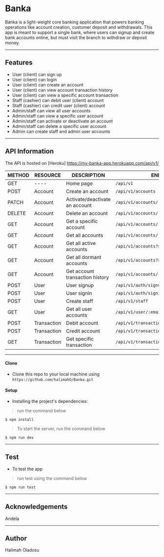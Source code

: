 # Banka

Banka is a light-weight core banking application that powers banking operations like account creation, customer deposit and withdrawals. This app is meant to support a single bank, where users can signup and create bank accounts online, but must visit the branch to withdraw or deposit money.

---

## Features

- User (client) can sign up
- User (client) can login
- User (client) can create an account
- User (client) can view account transaction history
- User (client) can view a specific account transaction
- Staff (cashier) can debit user (client) account
- Staff (cashier) can credit user (client) account
- Admin/staff can view all user accounts
- Admin/staff can view a specific user account
- Admin/staff can activate or deactivate an account
- Admin/staff can delete a specific user account
- Admin can create staff and admin user accounts

---

## API Information

The API is hosted on [Heroku] https://my-banka-app.herokuapp.com/api/v1/

| METHOD | RESOURCE    | DESCRIPTION                     | ENDPOINTS                                  |
| ------ | ----------- | ------------------------------- | ------------------------------------------ |
| GET    | ----        | Home page                       | `/api/v1`                                  |
| POST   | Account     | Create an account               | `/api/v1/accounts`                         |
| PATCH  | Account     | Activate/deactivate an account  | `/api/v1/accounts/:accountNo`              |
| DELETE | Account     | Delete an account               | `/api/v1/accounts/:accountNo`              |
| GET    | Account     | Get a specific account          | `/api/v1/accounts/:accountNo`              |
| GET    | Account     | Get all accounts                | `/api/v1/accounts/`                        |
| GET    | Account     | Get all active accounts         | `/api/v1/accounts?status=active`           |
| GET    | Account     | Get all dormant accounts        | `/api/v1/accounts?status=dormant`          |
| GET    | Account     | Get account transaction history | `/api/v1/accounts/:accountNo/transactions` |
| POST   | User        | User signup                     | `/api/v1/auth/signup`                      |
| POST   | User        | User signin                     | `/api/v1/auth/signin`                      |
| POST   | User        | Create staff                    | `/api/v1/staff`                            |
| GET    | User        | Get all user accounts           | `/api/v1/user/:email/accounts`             |
| POST   | Transaction | Debit account                   | `/api/v1/transactions/:accountNo/debit`    |
| POST   | Transaction | Credit account                  | `/api/v1/transactions/:accountNo/credit`   |
| GET    | Transaction | Get specific transaction        | `/api/v1/transactions/:transactionId`      |

---

#### Clone

- Clone this repo to your local machine using `https://github.com/halimahO/Banka.git`

#### Setup

- Installing the project's dependencies:

> run the command below

```shell
$ npm install
```

> To start the server, run the command below

```shell
$ npm run dev
```

---

## Test

- To test the app

> run test using the command below

```shell
$ npm run test
```

---

## Acknowledgements

Andela

---

## Author

Halimah Oladosu
